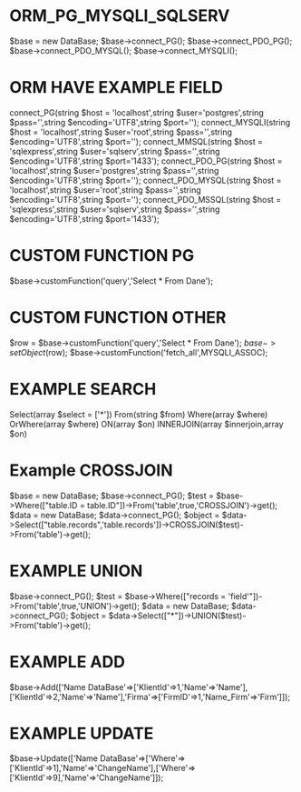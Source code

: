 # ORM_PG_MYSQLI_SQLSERV
$base = new DataBase;
$base->connect_PG();
$base->connect_PDO_PG();
$base->connect_PDO_MYSQL();
$base->connect_MYSQLI();
# ORM HAVE EXAMPLE FIELD
connect_PG(string $host = 'localhost',string $user='postgres',string $pass='',string $encoding='UTF8',string $port='');
connect_MYSQLI(string $host = 'localhost',string $user='root',string $pass='',string $encoding='UTF8',string $port='');
connect_MMSQL(string $host = 'sqlexpress',string $user='sqlserv',string $pass='',string $encoding='UTF8',string $port='1433');
connect_PDO_PG(string $host = 'localhost',string $user='postgres',string $pass='',string $encoding='UTF8',string $port='');
connect_PDO_MYSQL(string $host = 'localhost',string $user='root',string $pass='',string $encoding='UTF8',string $port='');
connect_PDO_MSSQL(string $host = 'sqlexpress',string $user='sqlserv',string $pass='',string $encoding='UTF8',string $port='1433');
# CUSTOM FUNCTION PG
$base->customFunction('query','Select * From Dane');
# CUSTOM FUNCTION OTHER
$row = $base->customFunction('query','Select * From Dane');
$base->setObject($row);
$base->customFunction('fetch_all',MYSQLI_ASSOC);
# EXAMPLE SEARCH
Select(array $select = ['*'])
From(string $from)
Where(array $where)
OrWhere(array $where)
ON(array $on)
INNERJOIN(array $innerjoin,array $on)
# Example CROSSJOIN
$base = new DataBase;
	$base->connect_PG();
	$test = $base->Where(["table.ID = table.ID"])->From('table',true,'CROSSJOIN')->get();
	$data = new DataBase;
	$data->connect_PG();
	$object = $data->Select(["table.records",'table.records'])->CROSSJOIN($test)->From('table')->get();
# EXAMPLE UNION
$base->connect_PG();
	$test = $base->Where(["records = 'field'"])->From('table',true,'UNION')->get();
	$data = new DataBase;
	$data->connect_PG();
	$object = $data->Select(["*"])->UNION($test)->From('table')->get();
# EXAMPLE ADD
$base->Add(['Name DataBase'=>['KlientId'=>1,'Name'=>'Name'],['KlientId'=>2,'Name'=>'Name'],'Firma'=>['FirmID'=>1,'Name_Firm'=>'Firm']]);
# EXAMPLE UPDATE
$base->Update(['Name DataBase'=>['Where'=>['KlientId'=>1],'Name'=>'ChangeName'],['Where'=>['KlientId'=>9],'Name'=>'ChangeName']]);
